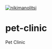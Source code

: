 [![nikimanolitsi](https://circleci.com/gh/nikimanolitsi/pet-clinic.svg?style=svg)](https://circleci.com/gh/nikimanolitsi/pet-clinic)

# pet-clinic


Pet Clinic